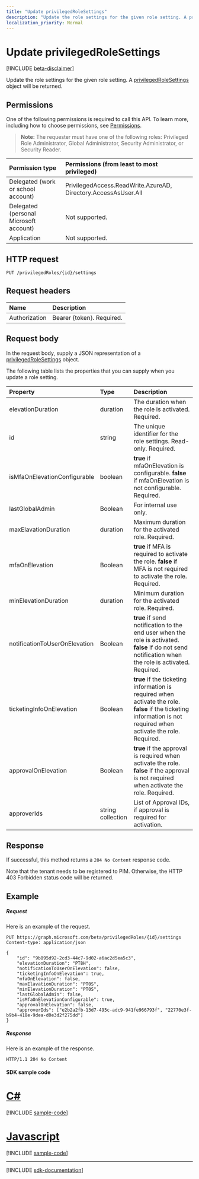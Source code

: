 ```yaml
---
title: "Update privilegedRoleSettings"
description: "Update the role settings for the given role setting. A privilegedRoleSettings object will be returned."
localization_priority: Normal
---
```


# Update privilegedRoleSettings

[!INCLUDE [beta-disclaimer](../../includes/beta-disclaimer.md)]

Update the role settings for the given role setting. A [privilegedRoleSettings](../resources/privilegedrolesettings.md) object will be returned.
## Permissions

One of the following permissions is required to call this API. To learn more, including how to choose permissions, see [Permissions](/graph/permissions-reference).

>**Note:** The requester must have one of the following roles: Privileged Role Administrator, Global Administrator, Security Administrator, or Security Reader. 

|Permission type      | Permissions (from least to most privileged)              |
|:--------------------|:---------------------------------------------------------|
|Delegated (work or school account) | PrivilegedAccess.ReadWrite.AzureAD, Directory.AccessAsUser.All    |
|Delegated (personal Microsoft account) | Not supported.    |
|Application | Not supported. |

## HTTP request
<!-- { "blockType": "ignored" } -->
```http
PUT /privilegedRoles/{id}/settings
```

## Request headers
| Name      |Description|
|:----------|:----------|
| Authorization  | Bearer {token}. Required. |

## Request body
In the request body, supply a JSON representation of a [privilegedRoleSettings](../resources/privilegedrolesettings.md) object.

The following table lists the properties that you can supply when you update a role setting.

|Property|Type|Description|
|:---------------|:--------|:----------|
|elevationDuration|duration|The duration when the role is activated. Required.|
|id|string|The unique identifier for the role settings. Read-only. Required.|
|isMfaOnElevationConfigurable|boolean|**true** if mfaOnElevation is configurable. **false** if mfaOnElevation is not configurable. Required.|
|lastGlobalAdmin|Boolean|For internal use only.|
|maxElavationDuration|duration|Maximum duration for the activated role. Required.|
|mfaOnElevation|Boolean|**true** if MFA is required to activate the role. **false** if MFA is not required to activate the role. Required.|
|minElevationDuration|duration|Minimum duration for the activated role. Required.|
|notificationToUserOnElevation|Boolean|**true** if send notification to the end user when the role is activated. **false** if do not send notification when the role is activated. Required.|
|ticketingInfoOnElevation|Boolean|**true** if the ticketing information is required when activate the role. **false** if the ticketing information is not required when activate the role. Required.|
|approvalOnElevation|Boolean|**true** if the approval is required when activate the role. **false** if the approval is not required when activate the role. Required.|
|approverIds|string collection|List of Approval IDs, if approval is required for activation.|

## Response

If successful, this method returns a `204 No Content` response code.

Note that the tenant needs to be registered to PIM. Otherwise, the HTTP 403 Forbidden status code will be returned.
## Example
##### Request
Here is an example of the request.
<!-- {
  "blockType": "request",
  "name": "put_privilegedrolesettings"
}-->
```http
PUT https://graph.microsoft.com/beta/privilegedRoles/{id}/settings
Content-type: application/json

{
    "id": "9b895d92-2cd3-44c7-9d02-a6ac2d5ea5c3",
    "elevationDuration": "PT8H",
    "notificationToUserOnElevation": false,
    "ticketingInfoOnElevation": true,
    "mfaOnElevation": false,
    "maxElavationDuration": "PT0S",
    "minElevationDuration": "PT0S",
    "lastGlobalAdmin": false,
    "isMfaOnElevationConfigurable": true,
    "approvalOnElevation": false,
    "approverIds": ["e2b2a2fb-13d7-495c-adc9-941fe966793f", "22770e3f-b9b4-418e-9dea-d0e3d2f275dd"]
}
```
##### Response
Here is an example of the response.
<!-- {
  "blockType": "response",
  "truncated": true
}-->
```http
HTTP/1.1 204 No Content
```
#### SDK sample code
# [C#](#tab/cs)
[!INCLUDE [sample-code](../includes/put_privilegedrolesettings-Cs-snippets.md)]

# [Javascript](#tab/javascript)
[!INCLUDE [sample-code](../includes/put_privilegedrolesettings-Javascript-snippets.md)]

---

[!INCLUDE [sdk-documentation](../includes/snippets_sdk_documentation_link.md)]

<!-- uuid: 8fcb5dbc-d5aa-4681-8e31-b001d5168d79
2015-10-25 14:57:30 UTC -->
<!--
{
  "type": "#page.annotation",
  "description": "Update privilegedRoleSettings",
  "keywords": "",
  "section": "documentation",
  "tocPath": "",
  "suppressions": [
    "Error: /api-reference/beta/api/privilegedrolesettings-update.md:\r\n      BookmarkMissing: '[#tab/cs](C#)'. Did you mean: #c (score: 5)",
    "Error: /api-reference/beta/api/privilegedrolesettings-update.md:\r\n      BookmarkMissing: '[#tab/javascript](Javascript)'. Did you mean: #javascript (score: 4)"
  ]
}
-->
